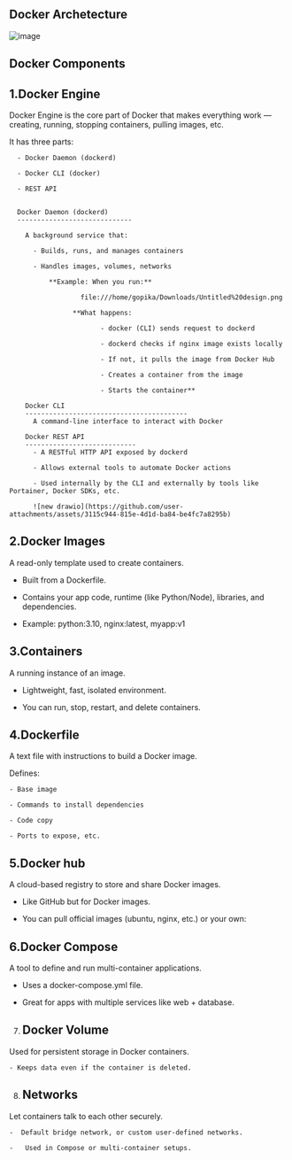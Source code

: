 Docker Archetecture
---------------------
![image](https://github.com/user-attachments/assets/46d38e39-24fd-4027-aeb7-fbad84e9ee28)

Docker Components
------------------------

  1.Docker Engine
  ---------------------
  Docker Engine is the core part of Docker that makes everything work — creating, running, stopping containers, pulling images, etc.
  
  It has three parts:
  
      - Docker Daemon (dockerd)
      
      - Docker CLI (docker)
      
      - REST API


      Docker Daemon (dockerd)
      -----------------------------
    
        A background service that:
        
          - Builds, runs, and manages containers
          
          - Handles images, volumes, networks

              **Example: When you run:**

                      file:///home/gopika/Downloads/Untitled%20design.png

                    **What happens:

                           - docker (CLI) sends request to dockerd
                            
                           - dockerd checks if nginx image exists locally
                            
                           - If not, it pulls the image from Docker Hub
                            
                           - Creates a container from the image
                            
                           - Starts the container**

        Docker CLI
        -----------------------------------------
          A command-line interface to interact with Docker

        Docker REST API
        ----------------------------
          - A RESTful HTTP API exposed by dockerd
          
          - Allows external tools to automate Docker actions
          
          - Used internally by the CLI and externally by tools like Portainer, Docker SDKs, etc.

          ![new drawio](https://github.com/user-attachments/assets/3115c944-815e-4d1d-ba84-be4fc7a8295b)

2.Docker Images
---------------------
A read-only template used to create containers.

  - Built from a Dockerfile.
  
  - Contains your app code, runtime (like Python/Node), libraries, and dependencies.
  
  - Example: python:3.10, nginx:latest, myapp:v1

3.Containers
-------------------------
A running instance of an image.

  - Lightweight, fast, isolated environment.
  
  - You can run, stop, restart, and delete containers.

4.Dockerfile
------------------------
A text file with instructions to build a Docker image.

  Defines:
  
    - Base image
    
    - Commands to install dependencies
    
    - Code copy

    - Ports to expose, etc.

5.Docker hub
------------------------
A cloud-based registry to store and share Docker images.

  - Like GitHub but for Docker images.

  - You can pull official images (ubuntu, nginx, etc.) or your own:

6.Docker Compose
-----------------------------
A tool to define and run multi-container applications.

  - Uses a docker-compose.yml file.
  
  - Great for apps with multiple services like web + database.
    
7. Docker Volume
   ----------------------------
  Used for persistent storage in Docker containers.

    - Keeps data even if the container is deleted.

8. Networks
   -------------------------------
  Let containers talk to each other securely.

    -  Default bridge network, or custom user-defined networks.

    -   Used in Compose or multi-container setups.
